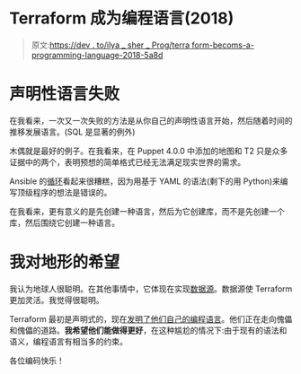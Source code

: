 # Terraform 成为编程语言(2018)

> 原文:[https://dev . to/ilya _ sher _ Prog/terra form-becoms-a-programming-language-2018-5a8d](https://dev.to/ilya_sher_prog/terraform-becomes-a-programming-language-2018-5a8d)

# 声明性语言失败

在我看来，一次又一次失败的方法是从你自己的声明性语言开始，然后随着时间的推移发展语言。(SQL 是显著的例外)

木偶就是最好的例子。在我看来，在 Puppet 4.0.0 中添加的地图和 T2 只是众多证据中的两个，表明预想的简单格式已经无法满足现实世界的需求。

Ansible 的[循环](https://docs.ansible.com/ansible/latest/user_guide/playbooks_loops.html)看起来很糟糕，因为用基于 YAML 的语法(剩下的用 Python)来编写顶级程序的想法是错误的。

在我看来，更有意义的是先创建一种语言，然后为它创建库，而不是先创建一个库，然后围绕它创建一种语言。

# 我对地形的希望

我认为地球人很聪明。在其他事情中，它体现在实现[数据源](https://www.terraform.io/docs/configuration/data-sources.html)。数据源使 Terraform 更加灵活。我觉得很聪明。

Terraform 最初是声明式的，现在[发明了他们自己的编程语言](https://www.hashicorp.com/blog/terraform-0-1-2-preview)。他们正在走向傀儡和傀儡的道路。**我希望他们能做得更好**，在这种尴尬的情况下:由于现有的语法和语义，编程语言有相当多的约束。

各位编码快乐！